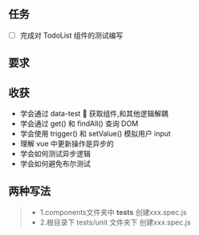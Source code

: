 ## 任务

- [ ] 完成对 TodoList 组件的测试编写

## 要求

## 收获

- 学会通过 data-test  获取组件,和其他逻辑解耦
- 学会通过 get() 和 findAll() 查询 DOM
- 学会使用 trigger() 和 setValue() 模拟用户 input
- 理解 vue 中更新操作是异步的
- 学会如何测试异步逻辑
- 学会如何避免布尔测试

## 两种写法
>* 1.components文件夹中 __tests__ 创建xxx.spec.js
>* 2.根目录下 tests/unit 文件夹下 创建xxx.spec.js